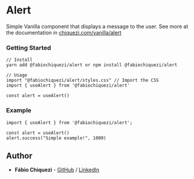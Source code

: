 # Alert

Simple Vanilla component that displays a message to the user.
See more at the documentation in [chiquezi.com/vanilla/alert](https://www.chiquezi.com/vanilla/alert)

### Getting Started

```
// Install
yarn add @fabiochiquezi/alert or npm install @fabiochiquezi/alert

// Usage
import "@fabiochiquezi/alert/styles.css" // Import the CSS
import { useAlert } from '@fabiochiquezi/alert'

const alert = useAlert()
```

### Example

```
import { useAlert } from '@fabiochiquezi/alert';

const alert = useAlert()
alert.success("Simple example!", 1000)
```

## Author

- **Fábio Chiquezi** - [GitHub](https://github.com/fabiochiquezi) / [LinkedIn](https://www.linkedin.com/in/fabiochiquezi/)
